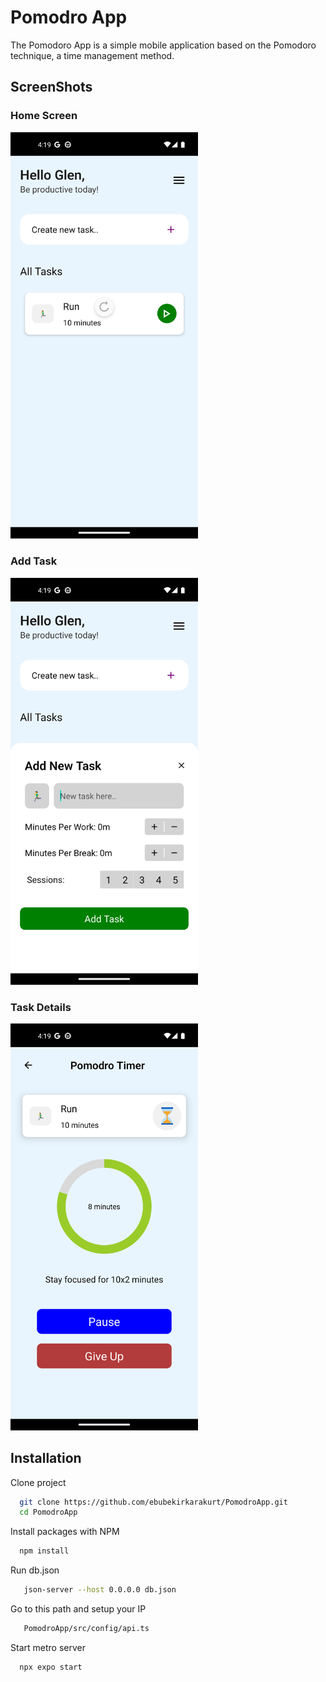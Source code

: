 # Pomodro App
The Pomodoro App is a simple mobile application based on the Pomodoro technique, a time management method.


## ScreenShots

<div>
  <h3>Home Screen </h3>
  <img src="./assets/screenshots/homescreen.png" width="300">
</div>

<div>
  <h3>Add Task </h3>
  <img src="./assets/screenshots/addTask.png" width="300">
</div>

<div>
  <h3>Task Details </h3>
  <img src="./assets/screenshots/taskDetails.png" width="300">
</div>

## Installation

Clone project

```bash
  git clone https://github.com/ebubekirkarakurt/PomodroApp.git
  cd PomodroApp
```
Install packages with NPM
 
```bash
  npm install
```
Run db.json

``` bash
   json-server --host 0.0.0.0 db.json
```

Go to this path and setup your IP
``` bash
   PomodroApp/src/config/api.ts

```

Start metro server
 
```bash
  npx expo start
```